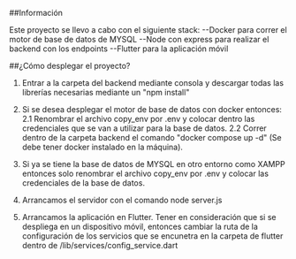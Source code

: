 ##Información

Este proyecto se llevo a cabo con el siguiente stack:
--Docker para correr el motor de base de datos de MYSQL
--Node con express para realizar el backend con los endpoints
--Flutter para la aplicación móvil

##¿Cómo desplegar el proyecto?

1. Entrar a la carpeta del backend mediante consola y descargar todas las librerías necesarias mediante 
    un "npm install"
2. Si se desea desplegar el motor de base de datos con docker entonces:
    2.1 Renombrar el archivo copy_env por .env y colocar dentro las credenciales que se van a utilizar para la base de datos.
    2.2 Correr dentro de la carpeta backend el comando "docker compose up -d" (Se debe tener docker instalado en la máquina).
3. Si ya se tiene la base de datos de MYSQL en otro entorno como XAMPP entonces solo renombrar el archivo copy_env por .env y
    colocar las credenciales de la base de datos.
4. Arrancamos el servidor con el comando node server.js

5. Arrancamos la aplicación en Flutter. Tener en consideración que si se despliega en un dispositivo móvil, entonces
    cambiar la ruta de la configuración de los servicios que se encunetra en la carpeta de flutter dentro de /lib/services/config_service.dart
